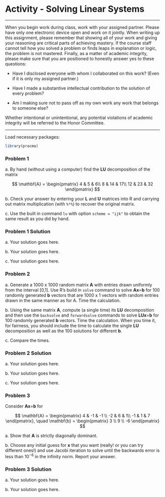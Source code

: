 Activity - Solving Linear Systems
================

------------------------------------------------------------------------

When you begin work during class, work with your assigned partner.
Please have only one electronic device open and work on it jointly. When
writing up this assignment, please remember that showing all of your
work and giving your reasoning are critical parts of achieving mastery.
If the course staff cannot tell how you solved a problem or finds leaps
in explanation or logic, the problem is not mastered. Finally, as a
matter of academic integrity, please make sure that you are positioned
to honestly answer yes to these questions:

- Have I disclosed everyone with whom I collaborated on this work? (Even
  if it is only my assigned partner.)

- Have I made a substantive intellectual contribution to the solution of
  every problem?

- Am I making sure not to pass off as my own work any work that belongs
  to someone else?

Whether intentional or unintentional, any potential violations of
academic integrity will be referred to the Honor Committee.

------------------------------------------------------------------------

Load necessary packages:

``` r
library(pracma)
```

### Problem 1

a\. By hand (without using a computer) find the **LU** decomposition of
the matrix

$$
\mathbf{A} = \begin{pmatrix}
4 & 5 & 6\\
8 & 14 & 17\\
12 & 23 & 32
\end{pmatrix}
$$

b\. Check your answer by entering your **L** and **U** matrices into R
and carrying out matrix multiplication (with `%*%`) to recover the
original matrix.

c\. Use the built in command `lu` with option `scheme = "ijk"` to obtain
the same result as you did by hand.

### Problem 1 Solution

a\. Your solution goes here.

b\. Your solution goes here.

c\. Your solution goes here.

### Problem 2

a\. Generate a 1000 x 1000 random matrix **A** with entries drawn
uniformly from the interval \[0,1\]. Use R’s build in `solve` command to
solve **Ax**=**b** for 100 randomly generated **b** vectors that are
1000 x 1 vectors with random entries drawn in the same manner as for A.
Time the calculation.

b\. Using the same matrix **A**, compute (a single time) its **LU**
decomposition and then use the `backsolve` and `forwardsolve` commands
to solve **LUx**=**b** for 100 randomly generated **b** vectors. Time
the calculation. When you time it, for fairness, you should include the
time to calculate the single **LU** decomposition as well as the 100
solutions for different **b**.

c\. Compare the times.

### Problem 2 Solution

a\. Your solution goes here.

b\. Your solution goes here.

c\. Your solution goes here.

### Problem 3

Consider **Ax**=**b** for

$$
\mathbf{A} = \begin{pmatrix}
4 & -1 & -1 \\
-2 & 6 & 1\\
-1 & 1 & 7
\end{pmatrix}, \quad
\mathbf{b} = \begin{pmatrix}
3 \\ 9 \\ -6
\end{pmatrix}
$$

a\. Show that **A** is strictly diagonally dominant.

b\. Choose any initial guess for **x** that you want (really! or you can
try different ones!) and use Jacobi iteration to solve until the
backwards error is less than $10^{-6}$ in the infinity norm. Report your
answer.

### Problem 3 Solution

a\. Your solution goes here.

b\. Your solution goes here.

